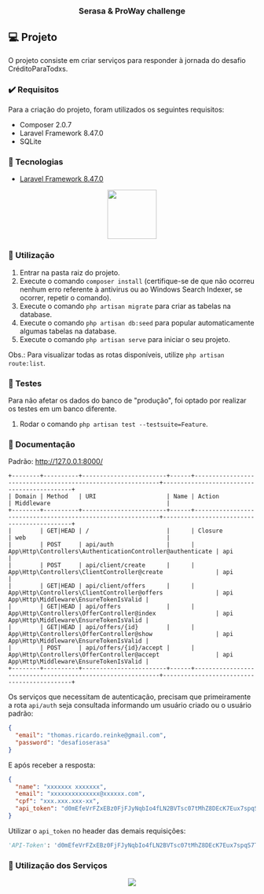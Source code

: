<h3 align="center"> Serasa &amp; ProWay challenge </h3>

## :computer: Projeto

O projeto consiste em criar serviços para responder à jornada do desafio CréditoParaTodxs.

### :heavy_check_mark: Requisitos 

Para a criação do projeto, foram utilizados os seguintes requisitos:

- Composer 2.0.7
- Laravel Framework 8.47.0
- SQLite
  
### :rocket: Tecnologias

- <a href="https://laravel.com/docs/8.x">Laravel Framework 8.47.0</a>

<p align="center">
  <img height="100px" widht="100px" src="https://laravel.com/assets/img/components/logo-laravel.svg">
</p>

### :mega: Utilização 

1. Entrar na pasta raiz do projeto.
2. Execute o comando `composer install` (certifique-se de que não ocorreu nenhum erro referente à antivirus ou ao Windows Search Indexer, se ocorrer, repetir o comando).
3. Execute o comando `php artisan migrate` para criar as tabelas na database.
4. Execute o comando `php artisan db:seed` para popular automaticamente algumas tabelas na database.
5. Execute o comando `php artisan serve` para iniciar o seu projeto.

Obs.: Para visualizar todas as rotas disponíveis, utilize `php artisan route:list`.

### :vertical_traffic_light: Testes 

Para não afetar os dados do banco de "produção", foi optado por realizar os testes em um banco diferente.

1. Rodar o comando `php artisan test --testsuite=Feature`.
      
### :newspaper: Documentação

Padrão: http://127.0.0.1:8000/

```
+--------+----------+------------------------+------+------------------------------------------------------------+--------------------------------------------+
| Domain | Method   | URI                    | Name | Action                                                     | Middleware                                 |
+--------+----------+------------------------+------+------------------------------------------------------------+--------------------------------------------+
|        | GET|HEAD | /                      |      | Closure                                                    | web                                        |
|        | POST     | api/auth               |      | App\Http\Controllers\AuthenticationController@authenticate | api                                        |
|        | POST     | api/client/create      |      | App\Http\Controllers\ClientController@create               | api                                        |
|        | GET|HEAD | api/client/offers      |      | App\Http\Controllers\ClientController@offers               | api App\Http\Middleware\EnsureTokenIsValid |     
|        | GET|HEAD | api/offers             |      | App\Http\Controllers\OfferController@index                 | api App\Http\Middleware\EnsureTokenIsValid |
|        | GET|HEAD | api/offers/{id}        |      | App\Http\Controllers\OfferController@show                  | api App\Http\Middleware\EnsureTokenIsValid |
|        | POST     | api/offers/{id}/accept |      | App\Http\Controllers\OfferController@accept                | api App\Http\Middleware\EnsureTokenIsValid |
+--------+----------+------------------------+------+------------------------------------------------------------+--------------------------------------------+
```

Os serviços que necessitam de autenticação, precisam que primeiramente a rota `api/auth` seja consultada informando um usuário criado ou o usuário padrão:

```json
{
  "email": "thomas.ricardo.reinke@gmail.com", 
  "password": "desafioserasa"
}
```
E após receber a resposta:

```json
{
  "name": "xxxxxxx xxxxxxx",
  "email": "xxxxxxxxxxxxxx@xxxxxx.com",
  "cpf": "xxx.xxx.xxx-xx",
  "api_token": "d0mEfeVrFZxEBz0FjFJyNqbIo4fLN2BVTsc07tMhZ8DEcK7Eux7spqS7TKPh"
}
```
Utilizar o `api_token` no header das demais requisições:

```python
'API-Token': 'd0mEfeVrFZxEBz0FjFJyNqbIo4fLN2BVTsc07tMhZ8DEcK7Eux7spqS7TKPh'
```

### :triangular_flag_on_post: Utilização dos Serviços

<details hidden>
  <summary>:lock: Sistema</summary>
    
  > [Autenticação](documentation/authentication.md) <br>

</details>

<details hidden>
  <summary>:family: Cliente</summary>
  
  > [Criar Cliente](documentation/create_client.md) <br>
  > [Lista todas as Ofertas de Crédito do Cliente](documentation/offers_client.md). `[requer autenticação]` <br>
  
</details>

<details hidden>
  <summary>:newspaper: Ofertas</summary>
  
  > [Todas as Ofertas de Crédito de acordo com o descritivo técnico](documentation/offers.md) `[requer autenticação]` <br> 
  > [Oferta de Crédito detalhada](documentation/offers_id.md) `[requer autenticação]` <br>
  > [Realizar contratação de uma Oferta de Crédito](documentation/offers_accept.md) `[requer autenticação]` <br>
  
</details>

<p align="center">
  <a href="https://github.com/thrnkk" ><img src="https://img.shields.io/badge/github-thrnkk-24292e"></a>
</p>
